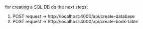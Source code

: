 for creating a SQL DB do the next steps:
1) POST request -> http://localhost:4000/api/create-database
2) POST request -> http://localhost:4000/api/create-book-table